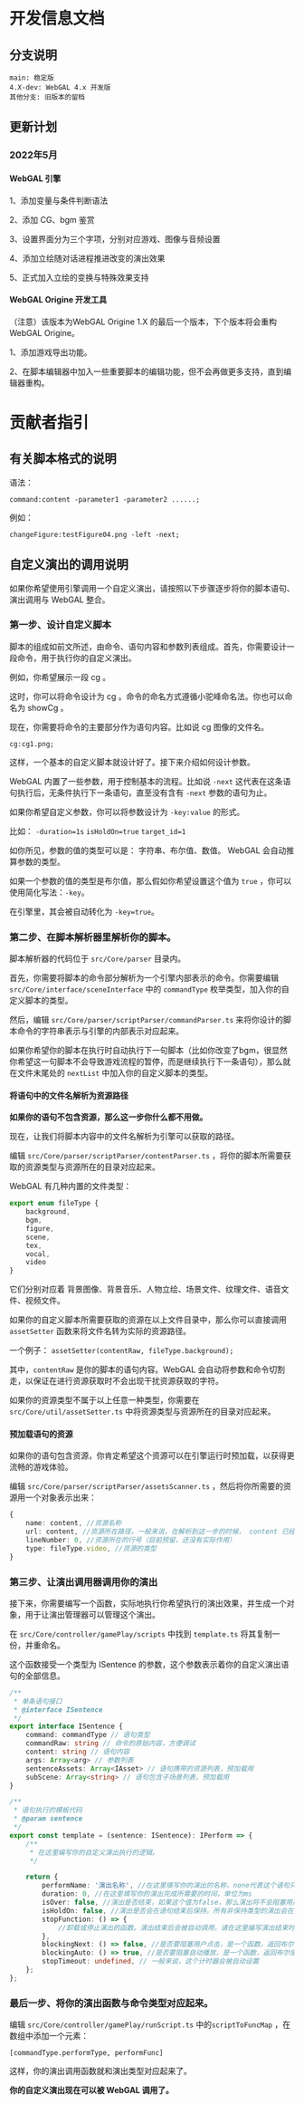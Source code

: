 # 开发信息文档

## 分支说明

```
main: 稳定版
4.X-dev: WebGAL 4.x 开发版
其他分支: 旧版本的留档
```

## 更新计划

### 2022年5月

#### WebGAL 引擎 

1、添加变量与条件判断语法

2、添加 CG、bgm 鉴赏

3、设置界面分为三个字项，分别对应游戏、图像与音频设置

4、添加立绘随对话进程推进改变的演出效果

5、正式加入立绘的变换与特殊效果支持

#### WebGAL Origine 开发工具

（注意）该版本为WebGAL Origine 1.X 的最后一个版本，下个版本将会重构 WebGAL Origine。

1、添加游戏导出功能。

2、在脚本编辑器中加入一些重要脚本的编辑功能，但不会再做更多支持，直到编辑器重构。

# 贡献者指引

## 有关脚本格式的说明

语法：

`command:content -parameter1 -parameter2 ......;`

例如：

`changeFigure:testFigure04.png -left -next;`

## 自定义演出的调用说明


如果你希望使用引擎调用一个自定义演出，请按照以下步骤逐步将你的脚本语句、演出调用与 WebGAL 整合。

### 第一步、设计自定义脚本

脚本的组成如前文所述，由命令、语句内容和参数列表组成。首先，你需要设计一段命令，用于执行你的自定义演出。

例如，你希望展示一段 cg 。

这时，你可以将命令设计为 cg 。命令的命名方式遵循小驼峰命名法。你也可以命名为 showCg 。

现在，你需要将命令的主要部分作为语句内容。比如说 cg 图像的文件名。

`cg:cg1.png;`

这样，一个基本的自定义脚本就设计好了。接下来介绍如何设计参数。

WebGAL 内置了一些参数，用于控制基本的流程。比如说 `-next` 这代表在这条语句执行后，无条件执行下一条语句，直至没有含有 `-next` 参数的语句为止。

如果你希望自定义参数，你可以将参数设计为 `-key:value` 的形式。

比如： `-duration=1s` `isHoldOn=true` `target_id=1`

如你所见，参数的值的类型可以是： 字符串、布尔值、数值。 WebGAL 会自动推算参数的类型。

如果一个参数的值的类型是布尔值，那么假如你希望设置这个值为 `true` ，你可以使用简化写法：`-key`。

在引擎里，其会被自动转化为 `-key=true`。

### 第二步、在脚本解析器里解析你的脚本。

脚本解析器的代码位于 `src/Core/parser` 目录内。

首先，你需要将脚本的命令部分解析为一个引擎内部表示的命令。你需要编辑 `src/Core/interface/sceneInterface` 中的 `commandType` 枚举类型，加入你的自定义脚本的类型。

然后，编辑 `src/Core/parser/scriptParser/commandParser.ts` 来将你设计的脚本命令的字符串表示与引擎的内部表示对应起来。

如果你希望你的脚本在执行时自动执行下一句脚本（比如你改变了bgm，很显然你希望这一句脚本不会导致游戏流程的暂停，而是继续执行下一条语句），那么就在文件末尾处的 `nextList` 中加入你的自定义脚本的类型。

#### 将语句中的文件名解析为资源路径

**如果你的语句不包含资源，那么这一步你什么都不用做。**

现在，让我们将脚本内容中的文件名解析为引擎可以获取的路径。

编辑 `src/Core/parser/scriptParser/contentParser.ts` ，将你的脚本所需要获取的资源类型与资源所在的目录对应起来。

WebGAL 有几种内置的文件类型：

```typescript
export enum fileType {
    background,
    bgm,
    figure,
    scene,
    tex,
    vocal,
    video
}
```

它们分别对应着 背景图像、背景音乐、人物立绘、场景文件、纹理文件、语音文件、视频文件。

如果你的自定义脚本所需要获取的资源在以上文件目录中，那么你可以直接调用 `assetSetter` 函数来将文件名转为实际的资源路径。

一个例子： `assetSetter(contentRaw, fileType.background);`

其中，`contentRaw` 是你的脚本的语句内容。WebGAL 会自动将参数和命令切割走，以保证在进行资源获取时不会出现干扰资源获取的字符。

如果你的资源类型不属于以上任意一种类型，你需要在 `src/Core/util/assetSetter.ts` 中将资源类型与资源所在的目录对应起来。

#### 预加载语句的资源

如果你的语句包含资源，你肯定希望这个资源可以在引擎运行时预加载，以获得更流畅的游戏体验。

编辑 `src/Core/parser/scriptParser/assetsScanner.ts` ，然后将你所需要的资源用一个对象表示出来：

```typescript
{
    name: content, //资源名称
    url: content, //资源所在路径，一般来说，在解析到这一步的时候， content 已经被转化为路径。
    lineNumber: 0, //资源所在的行号（目前预留，还没有实际作用）
    type: fileType.video, //资源的类型
}
```

### 第三步、让演出调用器调用你的演出

接下来，你需要编写一个函数，实际地执行你希望执行的演出效果，并生成一个对象，用于让演出管理器可以管理这个演出。

在 `src/Core/controller/gamePlay/scripts` 中找到 `template.ts` 将其复制一份，并重命名。

这个函数接受一个类型为 ISentence 的参数，这个参数表示着你的自定义演出语句的全部信息。

```typescript
/**
 * 单条语句接口
 * @interface ISentence
 */
export interface ISentence {
    command: commandType // 语句类型
    commandRaw: string // 命令的原始内容，方便调试
    content: string // 语句内容
    args: Array<arg> // 参数列表
    sentenceAssets: Array<IAsset> // 语句携带的资源列表，预加载用
    subScene: Array<string> // 语句包含子场景列表，预加载用
}
```

```typescript
/**
 * 语句执行的模板代码
 * @param sentence
 */
export const template = (sentence: ISentence): IPerform => {
    /**
     * 在这里编写你的自定义演出执行的逻辑。
     */

    return {
        performName: '演出名称', //在这里填写你的演出的名称，none代表这个语句只改变状态，不发生任何演出。
        duration: 0, //在这里填写你的演出完成所需要的时间，单位为ms
        isOver: false, //演出是否结束，如果这个值为false，那么演出将不会阻塞用户点击和自动播放
        isHoldOn: false, //演出是否会在语句结束后保持。所有非保持类型的演出会在当前的对话结束后被自动清除
        stopFunction: () => {
            //卸载或停止演出的函数。演出结束后会被自动调用，请在这里编写演出结束时卸载演出的逻辑。
        }, 
        blockingNext: () => false, //是否要阻塞用户点击，是一个函数，返回布尔值，代表要不要阻塞
        blockingAuto: () => true, //是否要阻塞自动播放，是一个函数，返回布尔值，代表要不要阻塞
        stopTimeout: undefined, // 一般来说，这个计时器会被自动设置
    };
};

```

### 最后一步、将你的演出函数与命令类型对应起来。

编辑 `src/Core/controller/gamePlay/runScript.ts` 中的`scriptToFuncMap` ，在数组中添加一个元素：

`[commandType.performType, performFunc]`

这样，你的演出调用函数就和演出类型对应起来了。

**你的自定义演出现在可以被 WebGAL 调用了。**